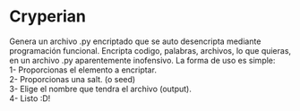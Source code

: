 # Cryperian
Genera un archivo .py encriptado que se auto desencripta mediante programación funcional.
Encripta codigo, palabras, archivos, lo que quieras, en un archivo .py aparentemente inofensivo.
La forma de uso es simple:                                                                                                              
1- Proporcionas el elemento a encriptar.                                                                                                              
2- Proporcionas una salt. (o seed)                                                                                                              
3- Elige el nombre que tendra el archivo (output).                                                                                                              
4- Listo :D!
